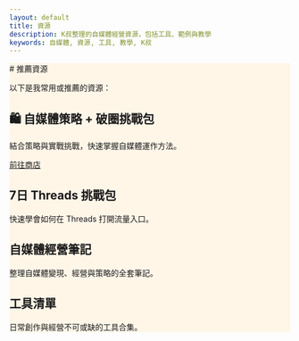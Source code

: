 ```yaml
---
layout: default
title: 資源
description: K叔整理的自媒體經營資源，包括工具、範例與教學
keywords: 自媒體, 資源, 工具, 教學, K叔
---
```


<div class="card-section" style="background:#fff6e8;">
  # 推薦資源  

以下是我常用或推薦的資源：  <br>
<div class="card-section">
  <h2>🛍 自媒體策略 + 破圈挑戰包</h2>
  <p>結合策略與實戰挑戰，快速掌握自媒體運作方法。</p>
  <a href="https://portaly.cc/Uncleken/product/jXFxr1YZGMN04GIL8uiE" target="_blank" class="btn">前往商店</a>
</div>

<div class="card-section">
  <h2>7日 Threads 挑戰包</h2>
  <p>快速學會如何在 Threads 打開流量入口。</p>
</div>

<div class="card-section">
  <h2>自媒體經營筆記</h2>
  <p>整理自媒體變現、經營與策略的全套筆記。</p>
</div>

<div class="card-section">
  <h2>工具清單</h2>
  <p>日常創作與經營不可或缺的工具合集。</p>
</div>



